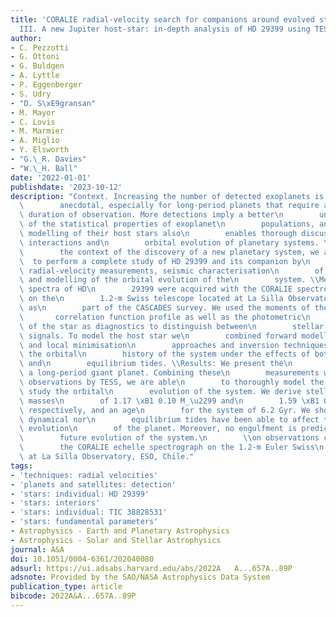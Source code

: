 ```yaml
---
title: 'CORALIE radial-velocity search for companions around evolved stars (CASCADES).
  III. A new Jupiter host-star: in-depth analysis of HD 29399 using TESS data'
author:
- C. Pezzotti
- G. Ottoni
- G. Buldgen
- A. Lyttle
- P. Eggenberger
- S. Udry
- "D. S\xE9gransan"
- M. Mayor
- C. Lovis
- M. Marmier
- A. Miglio
- Y. Elsworth
- "G.\_R. Davies"
- "W.\_H. Ball"
date: '2022-01-01'
publishdate: '2023-10-12'
description: "Context. Increasing the number of detected exoplanets is far from\n\
  \        anecdotal, especially for long-period planets that require a\n        long\
  \ duration of observation. More detections imply a better\n        understanding\
  \ of the statistical properties of exoplanet\n        populations, and detailed\
  \ modelling of their host stars also\n        enables thorough discussions of star-planet\
  \ interactions and\n        orbital evolution of planetary systems. \\Aims: In\n\
  \        the context of the discovery of a new planetary system, we aim\n      \
  \  to perform a complete study of HD 29399 and its companion by\n        means of\
  \ radial-velocity measurements, seismic characterisation\n        of the host-star,\
  \ and modelling of the orbital evolution of the\n        system. \\Methods: High-resolution\
  \ spectra of HD\n        29399 were acquired with the CORALIE spectrograph mounted\
  \ on the\n        1.2-m Swiss telescope located at La Silla Observatory (Chile)\
  \ as\n        part of the CASCADES survey. We used the moments of the cross-\n \
  \       correlation function profile as well as the photometric\n        variability\
  \ of the star as diagnostics to distinguish between\n        stellar and planetary-induced\
  \ signals. To model the host star we\n        combined forward modelling with global\
  \ and local minimisation\n        approaches and inversion techniques. We also studied\
  \ the orbital\n        history of the system under the effects of both dynamical\
  \ and\n        equilibrium tides. \\Results: We present the\n        detection of\
  \ a long-period giant planet. Combining these\n        measurements with photometric\
  \ observations by TESS, we are able\n        to thoroughly model the host star and\
  \ study the orbital\n        evolution of the system. We derive stellar and planetary\
  \ masses\n        of 1.17 \xB1 0.10 M_\u2299 and\n        1.59 \xB1 0.08 M_Jup,\
  \ respectively, and an age\n        for the system of 6.2 Gyr. We show that neither\
  \ dynamical nor\n        equilibrium tides have been able to affect the orbital\
  \ evolution\n        of the planet. Moreover, no engulfment is predicted for the\n\
  \        future evolution of the system.\n        \\on observations collected with\n\
  \        the CORALIE echelle spectrograph on the 1.2-m Euler Swiss\n        telescope\
  \ at La Silla Observatory, ESO, Chile."
tags:
- 'techniques: radial velocities'
- 'planets and satellites: detection'
- 'stars: individual: HD 29399'
- 'stars: interiors'
- 'stars: individual: TIC 38828531'
- 'stars: fundamental parameters'
- Astrophysics - Earth and Planetary Astrophysics
- Astrophysics - Solar and Stellar Astrophysics
journal: A&A
doi: 10.1051/0004-6361/202040080
adsurl: https://ui.adsabs.harvard.edu/abs/2022A   A...657A..89P
adsnote: Provided by the SAO/NASA Astrophysics Data System
publication_type: article
bibcode: 2022A&A...657A..89P
---
```

